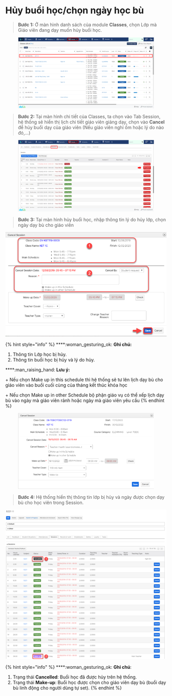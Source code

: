 # Hủy buổi học/chọn ngày học bù

> **Bước 1:** Ở màn hình danh sách của module **Classes**, chọn Lớp mà Giáo viên đang dạy muốn hủy buổi học.

<figure><img src="../../.gitbook/assets/image (23).png" alt=""><figcaption></figcaption></figure>

> **Bước 2:**&#x20;
> Tại màn hình chi tiết của Classes, ta chọn vào Tab Session, hệ thống sẽ hiển thị lịch chi tiết giáo viên giảng dạy, chọn vào **Cancel** để hủy buổi dạy của giáo viên (Nếu giáo viên nghỉ ốm hoặc lý do nào đó,…)

<figure><img src="../../.gitbook/assets/image (19).png" alt=""><figcaption></figcaption></figure>

> **Bước 3:** Tại màn hình hủy buổi học, nhập thông tin lý do hủy lớp, chọn ngày dạy bù cho giáo viên

![](../../.gitbook/assets/hocbu3.png)

{% hint style="info" %}
****:woman\_gesturing\_ok: **Ghi chú:**

1. Thông tin Lớp học bị hủy.
2. Thông tin buổi học bị hủy và lý do hủy.

****:man\_raising\_hand: **Lưu ý:**

\+ Nếu chọn Make up in this schedule thì hệ thống sẽ tư lên lịch dạy bù cho giáo viên vào buổi cuối cùng của tháng kết thúc khóa học

\+ Nếu chọn Make up in other Schedule bộ phận giáo vụ có thể xếp lịch dạy bù vào ngày mà giáo viên rảnh hoặc ngày mà giáo viên yêu cầu
{% endhint %}

<figure><img src="../../.gitbook/assets/image (4).png" alt=""><figcaption></figcaption></figure>

> **Bước 4:** Hệ thống hiển thị thông tin lớp bị hủy và ngày được chọn dạy bù cho học viên trong Session.

![](../../.gitbook/assets/hocbu5.png)

{% hint style="info" %}
****:woman\_gesturing\_ok: **Ghi chú**:

1. Trạng thái **Cancelled**: Buổi học đã được hủy trên hệ thống.
2. Trạng thái **Make-up**: Buổi học được chọn cho giáo viên dạy bù (buổi dạy bù linh động cho người dùng tự set).
{% endhint %}
